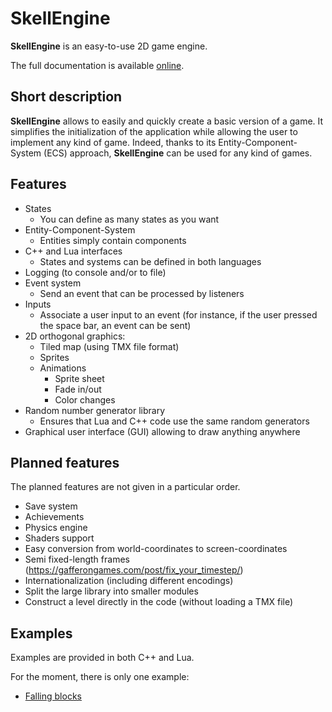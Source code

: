 # SkellEngine
**SkellEngine** is an easy-to-use 2D game engine.

The full documentation is available [online](https://docskellington.github.io/SkellEngine/).

## Short description
**SkellEngine** allows to easily and quickly create a basic version of a game.
It simplifies the initialization of the application while allowing the user to implement any kind of game.
Indeed, thanks to its Entity-Component-System (ECS) approach, **SkellEngine** can be used for any kind of games.

## Features
  * States
    * You can define as many states as you want
  * Entity-Component-System
    * Entities simply contain components
  * C++ and Lua interfaces
    * States and systems can be defined in both languages
  * Logging (to console and/or to file)
  * Event system
    * Send an event that can be processed by listeners
  * Inputs
    * Associate a user input to an event (for instance, if the user pressed the space bar, an event can be sent)
  * 2D orthogonal graphics:
    * Tiled map (using TMX file format)
    * Sprites
    * Animations
      * Sprite sheet
      * Fade in/out
      * Color changes
  * Random number generator library
    * Ensures that Lua and C++ code use the same random generators
  * Graphical user interface (GUI) allowing to draw anything anywhere

## Planned features
The planned features are not given in a particular order.

  * Save system
  * Achievements
  * Physics engine
  * Shaders support
  * Easy conversion from world-coordinates to screen-coordinates
  * Semi fixed-length frames (https://gafferongames.com/post/fix_your_timestep/)
  * Internationalization (including different encodings)
  * Split the large library into smaller modules
  * Construct a level directly in the code (without loading a TMX file)

## Examples
Examples are provided in both C++ and Lua.

For the moment, there is only one example:
  * [Falling blocks](examples/FallingBlocks)
